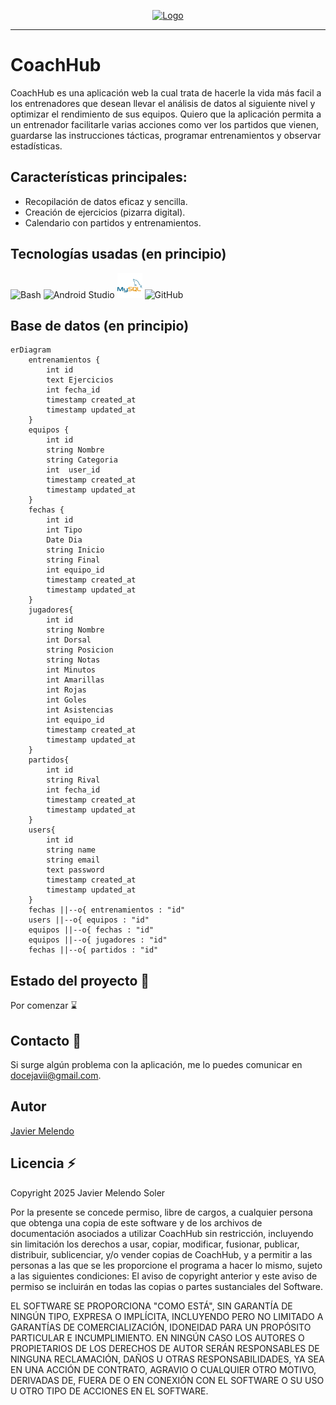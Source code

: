 <p align="center"><a href="https://github.com/javiidoce/tfgDam" target="_blank"><img src="https://i.imgur.com/8TcOm6o.jpeg" width="200" alt="Logo"></a></p>

***

# CoachHub

CoachHub es una aplicación web la cual trata de hacerle la vida más facil a los entrenadores que desean llevar el análisis de datos al siguiente nivel y optimizar el rendimiento de sus equipos. Quiero que la aplicación permita a un entrenador facilitarle varias acciones como ver los partidos que vienen, guardarse las instrucciones tácticas, programar entrenamientos y observar estadísticas.

## Características principales:

- Recopilación de datos eficaz y sencilla.
- Creación de ejercicios (pizarra digital).
- Calendario con partidos y entrenamientos.

## Tecnologías usadas (en principio)
<p align="left"> <img src="https://cdn.worldvectorlogo.com/logos/git-bash.svg" alt="Bash" width="40" height="40"/>  
<img src="https://cdn.worldvectorlogo.com/logos/android-4.svg" alt="Android Studio" width="40" height="40"/> 
<img src="https://raw.githubusercontent.com/devicons/devicon/master/icons/mysql/mysql-original-wordmark.svg" alt="MySQL" width="40" height="40"/>
<img src="https://camo.githubusercontent.com/4965c61569069e46775836d78ee63f6cc0d8bac40bb2a0e638fe682e5aa18a95/68747470733a2f2f63646e2e776f726c64766563746f726c6f676f2e636f6d2f6c6f676f732f6769746875622d69636f6e2d322e737667" alt="GitHub" width="40" height="40"/>
</p>

## Base de datos (en principio)

```mermaid
erDiagram
    entrenamientos {
        int id
        text Ejercicios
        int fecha_id
        timestamp created_at
        timestamp updated_at
    }
    equipos {
        int id
        string Nombre
        string Categoria
        int  user_id
        timestamp created_at
        timestamp updated_at
    }
    fechas {
        int id
        int Tipo
        Date Dia
        string Inicio
        string Final
        int equipo_id
        timestamp created_at
        timestamp updated_at
    }
    jugadores{
        int id
        string Nombre
        int Dorsal
        string Posicion
        string Notas
        int Minutos
        int Amarillas
        int Rojas
        int Goles
        int Asistencias
        int equipo_id
        timestamp created_at
        timestamp updated_at
    }
    partidos{
        int id
        string Rival
        int fecha_id
        timestamp created_at
        timestamp updated_at
    }
    users{
        int id
        string name
        string email
        text password
        timestamp created_at
        timestamp updated_at
    }
    fechas ||--o{ entrenamientos : "id"
    users ||--o{ equipos : "id"
    equipos ||--o{ fechas : "id"
    equipos ||--o{ jugadores : "id"
    fechas ||--o{ partidos : "id"
```

## Estado del proyecto 📝

Por comenzar ⌛

## Contacto 💬 

Si surge algún problema con la aplicación, me lo puedes comunicar en docejavii@gmail.com.

## Autor

<a href="https://github.com/javiidoce"> Javier Melendo </a>

## Licencia ⚡

Copyright 2025 Javier Melendo Soler 

Por la presente se concede permiso, libre de cargos, a cualquier persona que obtenga una copia de este software y de los archivos de documentación asociados a utilizar CoachHub sin restricción, incluyendo sin limitación los derechos a usar, copiar, modificar, fusionar, publicar, distribuir, sublicenciar, y/o vender copias de CoachHub, y a permitir a las personas a las que se les proporcione el programa a hacer lo mismo, sujeto a las siguientes condiciones:  El aviso de copyright anterior y este aviso de permiso se incluirán en todas las copias o partes sustanciales del Software.  

EL SOFTWARE SE PROPORCIONA "COMO ESTÁ", SIN GARANTÍA DE NINGÚN TIPO, EXPRESA O IMPLÍCITA, INCLUYENDO PERO NO LIMITADO A GARANTÍAS DE COMERCIALIZACIÓN, IDONEIDAD PARA UN PROPÓSITO PARTICULAR E INCUMPLIMIENTO. EN NINGÚN CASO LOS AUTORES O PROPIETARIOS DE LOS DERECHOS DE AUTOR SERÁN RESPONSABLES DE NINGUNA RECLAMACIÓN, DAÑOS U OTRAS RESPONSABILIDADES, YA SEA EN UNA ACCIÓN DE CONTRATO, AGRAVIO O CUALQUIER OTRO MOTIVO, DERIVADAS DE, FUERA DE O EN CONEXIÓN CON EL SOFTWARE O SU USO U OTRO TIPO DE ACCIONES EN EL SOFTWARE.

